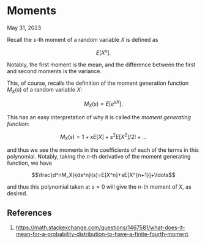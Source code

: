 <!-- emilia-snapshot-properties
Moments
2023/05/31
utulek
emilia-snapshot-properties -->

# Moments

May 31, 2023

Recall the $s$-th moment of a random variable $X$ is defined as 

$$E[X^s].$$

Notably, the first moment is the mean, and the difference between the first and second moments is the variance.

This, of course, recalls the definition of the moment generation function $M_X(s)$ of a random variable $X$:

$$M_X(s)=E[e^{sX}].$$

This has an easy interpretation of why it is called the *moment generating function*:

$$M_X(s)=1+xE[X]+s^2E[X^2]/2!+\ldots$$

and thus we see the moments in the coefficients of each of the terms in this polynomial. Notably, taking the $n$-th derivative of the moment generating function, we have

$$\frac{d^nM_X}{ds^n}(s)=E[X^n]+sE[X^{n+1}]+\ldots$$

and thus this polynomial taken at $s=0$ will give the $n$-th moment of $X$, as desired.

## References

1. <https://math.stackexchange.com/questions/1467581/what-does-it-mean-for-a-probability-distribution-to-have-a-finite-fourth-moment>.
